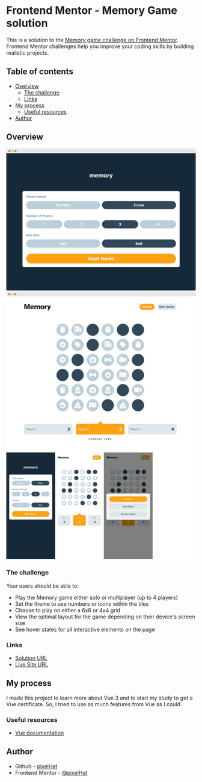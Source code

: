 # Frontend Mentor - Memory Game solution

This is a solution to the [Memory game challenge on Frontend Mentor](https://www.frontendmentor.io/challenges/memory-game-vse4WFPvM). Frontend Mentor challenges help you improve your coding skills by building realistic projects.

## Table of contents

- [Overview](#overview)
  - [The challenge](#the-challenge)
  - [Links](#links)
- [My process](#my-process)
  - [Useful resources](#useful-resources)
- [Author](#author)

## Overview

![menu](doc/menu.png)
![playing](doc/playing.png)
![mobile](doc/mobile.webp)

### The challenge

Your users should be able to:

- Play the Memory game either solo or multiplayer (up to 4 players)
- Set the theme to use numbers or icons within the tiles
- Choose to play on either a 6x6 or 4x4 grid
- View the optimal layout for the game depending on their device's screen size
- See hover states for all interactive elements on the page

### Links

- [Solution URL](https://github.com/pixelHat/vue-memory-game)
- [Live Site URL](https://pixelhat.github.io/vue-memory-game/)

## My process

I made this project to learn more about Vue 3 and to start my study to get a Vue certificate. So, I tried to use as much features from Vue as I could.

### Useful resources

- [Vue documentation](https://vuejs.org/guide/introduction.html)

## Author

- Github - [pixelHat](https://github.com/pixelHat)
- Frontend Mentor - [@pixelHat](https://www.frontendmentor.io/profile/pixelHat)

